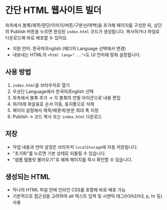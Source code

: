 # 간단 HTML 웹사이트 빌더

좌측에서 블록(제목/문단/이미지/버튼/구분선/여백)을 추가해 페이지를 구성한 뒤, 상단의 Publish 버튼을 누르면 완성된 `index.html` 코드가 생성됩니다. 복사하거나 파일로 다운로드해 바로 배포할 수 있어요.

- 지원 언어: 한국어/English (헤더의 Language 선택에서 변경)
- 내보내는 HTML의 `<html lang="...">`도 UI 언어에 맞춰 설정됩니다.

## 사용 방법
1. `index.html`을 브라우저로 열기
2. 우상단 Language에서 한국어/English 선택
3. 좌측에서 블록 추가 → 각 블록의 연필 아이콘으로 내용 편집
4. 위/아래 화살표로 순서 이동, 휴지통으로 삭제
5. 페이지 설정에서 제목/배경색/본문 최대 폭 지정
6. Publish → 코드 복사 또는 `index.html` 다운로드

## 저장
- 작업 내용과 언어 설정은 브라우저 `localStorage`에 자동 저장됩니다.
- "초기화"를 누르면 기본 상태로 되돌릴 수 있습니다.
- "샘플 템플릿 불러오기"로 예제 페이지를 즉시 확인할 수 있습니다.

## 생성되는 HTML
- 하나의 HTML 파일 안에 인라인 CSS를 포함해 바로 배포 가능
- 기본적으로 접근성을 고려하여 alt 텍스트 입력 및 시맨틱 태그(h1/h2/h3, p, hr 등) 사용
